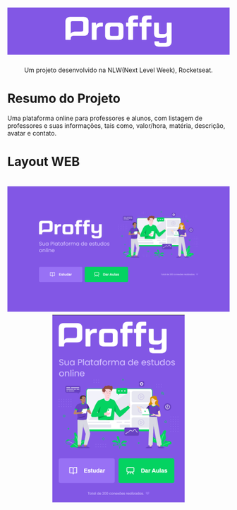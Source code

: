 <h1 align="center">
  <img src="./images/Intro.png" width="600" />
</h1>

<p align="center">
  Um projeto desenvolvido na NLW(Next Level Week), Rocketseat.
</p>

# Resumo do Projeto

Uma plataforma online para professores e alunos, com listagem de professores e suas informações, tais como, valor/hora, matéria, descrição, avatar e contato.

# Layout WEB

<h1 align="center">
  <img src="./images/home.png" width="600" padding-left="" />
  <img src="./images/home2.png" width="300"/>
</h1>

